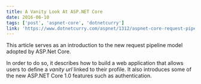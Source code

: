 ```yaml
---
title: A Vanity Look At ASP.NET Core
date: 2016-06-10
tags: ['post', 'aspnet-core', 'dotnetcurry']
link: 'https://www.dotnetcurry.com/aspnet/1312/aspnet-core-request-pipeline-vanity-url'
---
```


This article serves as an introduction to the new request pipeline model adopted by ASP.Net Core.

In order to do so, it describes how to build a web application that allows users to define a _vanity url_ linked to their profile. It also introduces some of the new ASP.NET Core 1.0 features such as authentication.